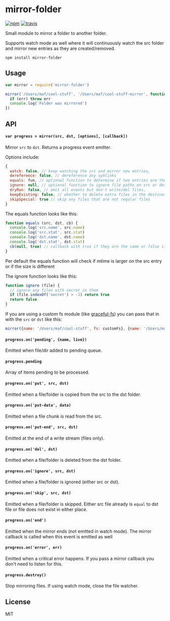 # mirror-folder

[![npm][npm-image]][npm-url]
[![travis][travis-image]][travis-url]

Small module to mirror a folder to another folder.

Supports watch mode as well where it will continuously watch the src folder and mirror new entries as they are created/removed.

```
npm install mirror-folder
```

## Usage

``` js
var mirror = require('mirror-folder')

mirror('/Users/maf/cool-stuff', '/Users/maf/cool-stuff-mirror', function (err) {
  if (err) throw err
  console.log('Folder was mirrored')
})
```

## API

#### `var progress = mirror(src, dst, [options], [callback])`

Mirror `src` to `dst`. Returns a progress event emitter.

Options include:

``` js
{
  watch: false, // keep watching the src and mirror new entries,
  dereference: false, // dereference any symlinks
  equals: fun, // optional function to determine if two entries are the same, see below
  ignore: null, // optional function to ignore file paths on src or dest
  dryRun: false, // emit all events but don't write/del files,
  keepExisting: false, // whether to delete extra files in the destination that are not present in the source
  skipSpecial: true // skip any files that are not regular files
}
```

The equals function looks like this:

``` js
function equals (src, dst, cb) {
  console.log('src.name', src.name)
  console.log('src.stat', src.stat)
  console.log('dst.name', dst.name)
  console.log('dst.stat', dst.stat)
  cb(null, true) // callback with true if they are the same or false if not
}
```

Per default the equals function will check if mtime is larger on the src entry or if the size is different

The ignore function looks like this:

``` js
function ignore (file) {
  // ignore any files with secret in them
  if (file.indexOf('secret') > -1) return true
  return false
}
```

If you are using a custom fs module (like [graceful-fs](https://github.com/isaacs/node-graceful-fs)) you can pass that in
with the `src` or `dst` like this:

``` js
mirror({name: '/Users/maf/cool-stuff', fs: customFs}, {name: '/Users/maf/cool-stuff-mirror', fs: anotherFs})
```

#### `progress.on('pending', {name, live})`

Emitted when file/dir added to pending queue.

#### `progress.pending`

Array of items pending to be processed.

#### `progress.on('put', src, dst)`

Emitted when a file/folder is copied from the src to the dst folder.

#### `progress.on('put-data', data)`

Emitted when a file chunk is read from the src.

#### `progress.on('put-end', src, dst)`

Emitted at the end of a write stream (files only).

#### `progress.on('del', dst)`

Emitted when a file/folder is deleted from the dst folder.

#### `progress.on('ignore', src, dst)`

Emitted when a file/folder is ignored (either src or dst).

#### `progress.on('skip', src, dst)`

Emitted when a file/folder is skipped. Either src file already is `equal` to dst file or file does not exist in either place.

#### `progress.on('end')`

Emitted when the mirror ends (not emitted in watch mode). The mirror callback is called when this event is emitted as well

#### `progress.on('error', err)`

Emitted when a critical error happens. If you pass a mirror callback you don't need to listen for this.

#### `progress.destroy()`

Stop mirroring files. If using watch mode, close the file watcher.

## License

MIT

[npm-image]: https://img.shields.io/npm/v/mirror-folder.svg?style=flat-square
[npm-url]: https://www.npmjs.com/package/mirror-folder
[travis-image]: https://img.shields.io/travis/mafintosh/mirror-folder.svg?style=flat-square
[travis-url]: https://travis-ci.org/mafintosh/mirror-folder
